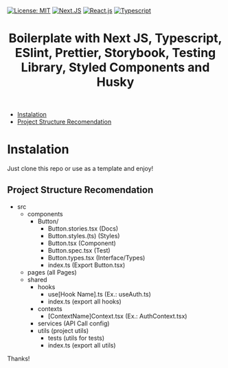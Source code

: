 [![License: MIT](https://img.shields.io/badge/License-MIT-red.svg)](https://opensource.org/licenses/MIT)
[![Next.JS](https://img.shields.io/badge/NextJS-blue)](https://nextjs.org/)
[![React.js](https://img.shields.io/badge/-ReactJS-blue)](https://pt-br.reactjs.org/)
[![Typescript](https://img.shields.io/badge/-Typescript-blue)](https://www.typescriptlang.org/)

<div align="center">
    <h1 color="#ffff" >Boilerplate with Next JS, Typescript, ESlint, Prettier, Storybook, Testing Library, Styled Components and Husky</h1>
    </br>
</div>

- [Instalation](#instalation)
- [Project Structure Recomendation](#project-structure-recomendation)

# <strong>Instalation</strong>

Just clone this repo or use as a template and enjoy!
</br>

## Project Structure Recomendation

- src
  - components
    - Button/
      - Button.stories.tsx (Docs)
      - Button.styles.(ts) (Styles)
      - Button.tsx (Component)
      - Button.spec.tsx (Test)
      - Button.types.tsx (Interface/Types)
      - index.ts (Export Button.tsx)
  - pages (all Pages)
  - shared
    - hooks
      - use[Hook Name].ts (Ex.: useAuth.ts)
      - index.ts (export all hooks)
    - contexts
      - [ContextName]Context.tsx (Ex.: AuthContext.tsx)
    - services (API Call config)
    - utils (project utils)
      - tests (utils for tests)
      - index.ts (export all utils)

Thanks!
